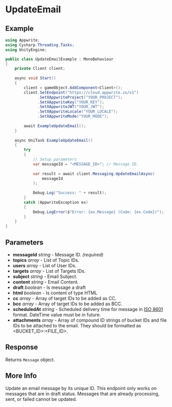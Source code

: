 # UpdateEmail

## Example

```csharp
using Appwrite;
using Cysharp.Threading.Tasks;
using UnityEngine;

public class UpdateEmailExample : MonoBehaviour
{
    private Client client;
    
    async void Start()
    {
        client = gameObject.AddComponent<Client>();
        client.SetEndpoint("https://cloud.appwrite.io/v1")
              .SetXAppwriteProject("YOUR_PROJECT");
              .SetXAppwriteKey("YOUR_KEY");
              .SetXAppwriteJWT("YOUR_JWT");
              .SetXAppwriteLocale("YOUR_LOCALE");
              .SetXAppwriteMode("YOUR_MODE");
        
        await ExampleUpdateEmail();
    }
    
    async UniTask ExampleUpdateEmail()
    {
        try
        {
            // Setup parameters
            var messageId = "<MESSAGE_ID>"; // Message ID.
            
            var result = await client.Messaging.UpdateEmailAsync(
                messageId
            );
            
            Debug.Log("Success: " + result);
        }
        catch (AppwriteException ex)
        {
            Debug.LogError($"Error: {ex.Message} (Code: {ex.Code})");
        }
    }
}
```

## Parameters

- **messageId** *string* - Message ID. *(required)*
- **topics** *array* - List of Topic IDs.
- **users** *array* - List of User IDs.
- **targets** *array* - List of Targets IDs.
- **subject** *string* - Email Subject.
- **content** *string* - Email Content.
- **draft** *boolean* - Is message a draft
- **html** *boolean* - Is content of type HTML
- **cc** *array* - Array of target IDs to be added as CC.
- **bcc** *array* - Array of target IDs to be added as BCC.
- **scheduledAt** *string* - Scheduled delivery time for message in [ISO 8601](https://www.iso.org/iso-8601-date-and-time-format.html) format. DateTime value must be in future.
- **attachments** *array* - Array of compound ID strings of bucket IDs and file IDs to be attached to the email. They should be formatted as &lt;BUCKET_ID&gt;:&lt;FILE_ID&gt;.

## Response

Returns `Message` object.
## More Info

Update an email message by its unique ID. This endpoint only works on messages that are in draft status. Messages that are already processing, sent, or failed cannot be updated.

